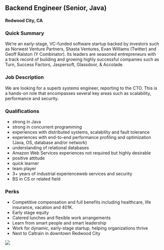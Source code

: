 ## Backend Engineer (Senior, Java)
#### Redwood City, CA

### Quick Summary
We’re an early-stage, VC-funded software startup backed by investors such as Norwest Venture Partners, Shasta Ventures, Evan Williams (Twitter) and Geoff Ralston (Y Combinator). Its leaders are seasoned entrepreneurs with a track record of building and growing highly successful companies such as Turn, Success Factors, Jaspersoft, Glassdoor, & Accolade.

### Job Description
We are looking for a superb systems engineer, reporting to the CTO. This is a hands-on role that encompasses several key areas such as scalability, performance and security.

### Qualifications
+ strong in Java
+ strong in concurrent programming
+ experiences with distributed systems, scalability and fault tolerance
+ experiences with end-to-end performance profiling and optimization (Java, OS, database and/or network)
+ understanding of relational databases
+ Amazon Web Services experiences not required but highly desirable
+ positive attitude
+ quick learner
+ team player
+ 3+ years of industrial experienceweb services and security
+ BS in CS or related field

### Perks
+ Competitive compensation and full benefits including healthcare, life insurance, vacation and 401K.
+ Early stage equity
+ Catered lunches and flexible work arrangements
+ Learn from smart people and smart leadership
+ Work for dynamic, early-stage startup, helping organizations thrive
+ Next to Caltrain in downtown Redwood City


[<img src='https://dabuttonfactory.com/button.png?t=Learn+More&f=Calibri-Bold&ts=24&tc=fff&hp=20&vp=8&c=5&bgt=unicolored&bgc=29aafe'>](https://letsrockit.co/jobs/r2xpbnq-backend-engineer-senior-java)
